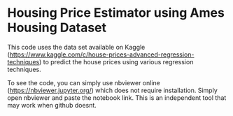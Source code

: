 # Housing Price Estimator using Ames Housing Dataset

This code uses the data set available on Kaggle (https://www.kaggle.com/c/house-prices-advanced-regression-techniques) to predict the house prices using various regression techniques.

To see the code, you can simply use nbviewer online (https://nbviewer.jupyter.org/) which does not require installation. Simply open nbviewer and paste the notebook link. This is an independent tool that may work when github doesnt.
